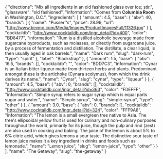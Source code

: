 {
    "directions": "Mix all ingredients in an old fashioned glass over ice; stir.",
    "glassware": "old fashioned",
    "information": "Comes from **Columbia Room** in Washington, D.C.",
    "ingredients": [
        {
            "amount": 4.5,
            "base": {
                "abv": 40,
                "brands": [
                    {
                        "name": "Pusser''s",
                        "price": 28.99,
                        "url": "http://www.bevmo.com/Media/Images/ProductImagesFull/11326.jpg"
                    }
                ],
                "cocktaildb": "http://www.cocktaildb.com/ingr_detail?id=400",
                "color": "BD8477",
                "information": "Rum is a distilled alcoholic beverage made from sugarcane byproducts, such as molasses, or directly from sugarcane juice, by a process of fermentation and distillation. The distillate, a clear liquid, is then usually aged in oak barrels.",
                "name": "Dark rum",
                "slug": "dark-rum",
                "type": "spirit"
            },
            "label": "Blackstrap"
        },
        {
            "amount": 1.5,
            "base": {
                "abv": 16.5,
                "brands": [],
                "cocktaildb": "",
                "color": "BDD7C3",
                "information": "Cynar is an Italian bitter liqueur made from thirteen herbs and plants. Predominant amongst these is the artichoke (Cynara scolymus), from which the drink derives its name.",
                "name": "Cynar",
                "slug": "cynar",
                "type": "liqueur"
            }
        },
        {
            "amount": 4.5,
            "base": {
                "abv": 0,
                "brands": [],
                "cocktaildb": "http://www.cocktaildb.com/ingr_detail?id=363",
                "color": "FDEFFF",
                "information": "Simple syrup refers to sugar syrup which is equal parts sugar and water.",
                "name": "Simple syrup",
                "slug": "simple-syrup",
                "type": "other"
            }
        },
        {
            "amount": 3.0,
            "base": {
                "abv": 0,
                "brands": [],
                "cocktaildb": "http://www.cocktaildb.com/ingr_detail?id=324",
                "color": "FFF9A8",
                "information": "The lemon is a small evergreen tree native to Asia. The tree's ellipsoidal yellow fruit is used for culinary and non-culinary purposes throughout the world, primarily for its juice, though the pulp and rind (zest) are also used in cooking and baking. The juice of the lemon is about 5% to 6% citric acid, which gives lemons a sour taste. The distinctive sour taste of lemon juice makes it a key ingredient in drinks and foods such as lemonade.",
                "name": "Lemon juice",
                "slug": "lemon-juice",
                "type": "other"
            }
        }
    ],
    "name": "The Getaway",
    "slug": "the-getaway"
}